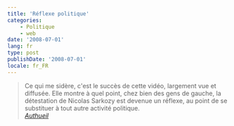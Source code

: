 ```yaml
---
title: 'Réflexe politique'
categories:
    - Politique
    - web
date: '2008-07-01'
lang: fr
type: post
publishDate: '2008-07-01'
locale: fr_FR
---
```


> Ce qui me sidère, c'est le succès de cette vidéo, largement vue et diffusée. Elle montre à quel point, chez bien des gens de gauche, la détestation de Nicolas Sarkozy est devenue un réflexe, au point de se substituer à tout autre activité politique.  
> <cite>[Authueil](http://www.authueil.org/?2008/07/01/922-hair-plutot-que-penser)</cite>